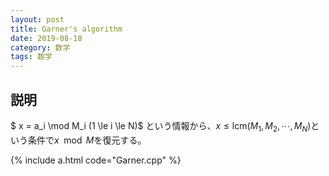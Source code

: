 ```yaml
---
layout: post
title: Garner's algorithm
date: 2019-08-18
category: 数学
tags: 数学
---
```


## 説明

$ x = a_i \mod M_i (1 \le i \le N)$ という情報から、$x \le \mathrm{lcm} (M_1 , M_2 , \cdots , M_N)$という条件で$x \mod M$を復元する。

{% include a.html code="Garner.cpp" %}
